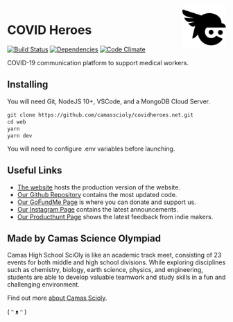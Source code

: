 <a href="https://covidheroes.net/">
  <img src="public/img/logo.svg" width="100px" align="right" />
</a>

# COVID Heroes

[![Build Status](https://travis-ci.org/10hstartup/web.svg?branch=master)](https://travis-ci.org/10hstartup/web)
[![Dependencies](https://img.shields.io/david/10hstartup/web.svg?style=flat)](https://img.shields.io/david/10hstartup/web.svg?style=flat)
[![Code Climate](https://codeclimate.com/github/codeclimate/codeclimate/badges/gpa.svg)](https://codeclimate.com/github/10hstartup/web)

COVID-19 communication platform to support medical workers.

## Installing

You will need Git, NodeJS 10+, VSCode, and a MongoDB Cloud Server.

```
git clone https://github.com/camasscioly/covidheroes.net.git
cd web
yarn
yarn dev
```

You will need to configure .env variables before launching.

## Useful Links

- [The website](https://covidheroes.net) hosts the production version of the website.
- [Our Github Repository](https://github.com/camasscioly/covidheroes.net) contains the most updated code.
- [Our GoFundMe Page](https://www.gofundme.com/f/help-create-covid-heroes?utm_source=customer&utm_medium=copy_link&utm_campaign=p_cf+share-flow-1) is where you can donate and support us.
- [Our Instagram Page](https://instagram.com/covid_heroes_official) contains the latest announcements.
- [Our Producthunt Page](https://www.producthunt.com/posts/covid-heroes?utm_source=badge-featured&utm_medium=badge&utm_souce=badge-covid-heroes) shows the latest feedback from indie makers.

## Made by Camas Science Olympiad

Camas High School SciOly is like an academic track meet, consisting of 23 events for both middle and high school divisions. While exploring disciplines such as chemistry, biology, earth science, physics, and engineering, students are able to develop valuable teamwork and study skills in a fun and challenging environment.

Find out more [about Camas Scioly](https://camasscioly.weebly.com).

( ᵔ ᴥ ᵔ )

